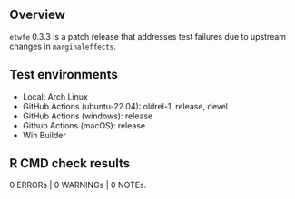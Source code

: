## Overview

`etwfe` 0.3.3 is a patch release that addresses test failures due to upstream
changes in `marginaleffects`.

## Test environments

* Local: Arch Linux
* GitHub Actions (ubuntu-22.04): oldrel-1, release, devel
* GitHub Actions (windows): release
* Github Actions (macOS): release
* Win Builder

## R CMD check results

0 ERRORs | 0 WARNINGs | 0 NOTEs.